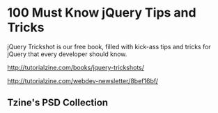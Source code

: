 # 100 Must Know jQuery Tips and Tricks  




jQuery Trickshot is our free book, filled with kick-ass tips and tricks for jQuery that every developer should know.



http://tutorialzine.com/books/jquery-trickshots/


http://tutorialzine.com/webdev-newsletter/8bef16bf/




## Tzine's PSD Collection






